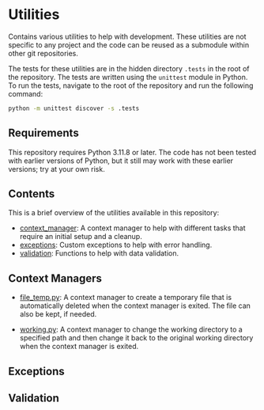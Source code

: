 # Utilities

Contains various utilities to help with development. These utilities are not
specific to any project and the code can be reused as a submodule within other
git repositories.

The tests for these utilities are in the hidden directory `.tests` in the root
of the repository. The tests are written using the `unittest` module in Python.
To run the tests, navigate to the root of the repository and run the following
command:

```bash
python -m unittest discover -s .tests
```

## Requirements

This repository requires Python 3.11.8 or later. The code has not been tested
with earlier versions of Python, but it still may work with these earlier
versions; try at your own risk.

## Contents

This is a brief overview of the utilities available in this repository:

- [context_manager](#context-managers): A context manager to help with
  different tasks that require an initial setup and a cleanup.
- [exceptions](#exceptions): Custom exceptions to help with error
  handling.
- [validation](#validation): Functions to help with data validation.

## Context Managers

- [file_temp.py](context_managers/cfiles.py): A context manager to create a
  temporary file that is automatically deleted when the context manager is
  exited. The file can also be kept, if needed.

- [working.py](context_managers/cworking.py): A context manager to change the
  working directory to a specified path and then change it back to the original
  working directory when the context manager is exited.

## Exceptions

## Validation
